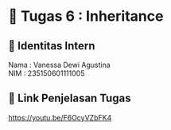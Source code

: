 # 📁 Tugas 6 : Inheritance

## 👤 Identitas Intern
Nama : Vanessa Dewi Agustina             
NIM  : 235150601111005

## 🔗 Link Penjelasan Tugas

https://youtu.be/F6OcyVZbFK4
